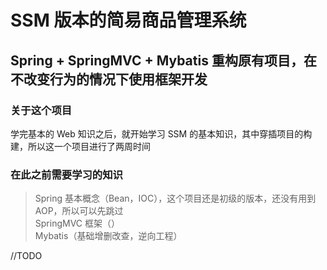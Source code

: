 # SSM 版本的简易商品管理系统

## Spring + SpringMVC + Mybatis 重构原有项目，在不改变行为的情况下使用框架开发

### 关于这个项目

学完基本的 Web 知识之后，就开始学习 SSM 的基本知识，其中穿插项目的构建，所以这一个项目进行了两周时间

### 在此之前需要学习的知识

> Spring 基本概念（Bean，IOC），这个项目还是初级的版本，还没有用到 AOP，所以可以先跳过<br>
> SpringMVC 框架（）<br>
> Mybatis（基础增删改查，逆向工程）

//TODO